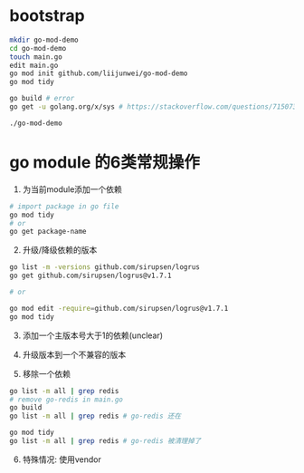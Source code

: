 # bootstrap

```bash
mkdir go-mod-demo
cd go-mod-demo
touch main.go
edit main.go
go mod init github.com/liijunwei/go-mod-demo
go mod tidy

go build # error
go get -u golang.org/x/sys # https://stackoverflow.com/questions/71507321/go-1-18-build-error-on-mac-unix-syscall-darwin-1-13-go253-golinkname-mus

./go-mod-demo
```

# go module 的6类常规操作

1. 为当前module添加一个依赖
```bash
# import package in go file
go mod tidy
# or
go get package-name
```

2. 升级/降级依赖的版本
```bash
go list -m -versions github.com/sirupsen/logrus
go get github.com/sirupsen/logrus@v1.7.1

# or

go mod edit -require=github.com/sirupsen/logrus@v1.7.1
go mod tidy
```

3. 添加一个主版本号大于1的依赖(unclear)

4. 升级版本到一个不兼容的版本

5. 移除一个依赖
```bash
go list -m all | grep redis
# remove go-redis in main.go
go build
go list -m all | grep redis # go-redis 还在

go mod tidy
go list -m all | grep redis # go-redis 被清理掉了
```

6. 特殊情况: 使用vendor

